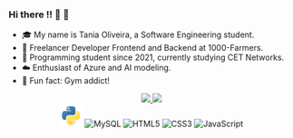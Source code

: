 ### Hi there ‼️  👋 🥰

- 🎓 My name is Tania Oliveira, a Software Engineering student.
- 💼 Freelancer Developer Frontend and Backend at 1000-Farmers.
- 🌱 Programming student since 2021, currently studying CET Networks.
- ☁️ Enthusiast of Azure and AI modeling.
- 🤩 Fun fact: Gym addict!

<div align="center">
  <a href="https://github.com/TaniaElizaOliveira">
    <img height="150em" src="https://github-readme-stats.vercel.app/api?username=TaniaElizaOliveira&show_icons=true&theme=gruvbox&include_all_commits=true&count_private=true"/>
    <img height="150em" src="https://github-readme-stats.vercel.app/api/top-langs/?username=TaniaElizaOliveira&layout=compact&langs_count=7&theme=gruvbox"/>
  </a>
</div>


<div align="center">
  <img alt="Python" height="40" width="40" src="https://raw.githubusercontent.com/devicons/devicon/master/icons/python/python-original.svg"/>
  <img alt="MySQL" height="40" width="40" src="https://cdn.jsdelivr.net/gh/devicons/devicon/icons/mysql/mysql-original.svg"/>
  <img alt="HTML5" height="40" width="40" src="https://cdn.jsdelivr.net/gh/devicons/devicon/icons/html5/html5-original.svg"/>
  <img alt="CSS3" height="40" width="40" src="https://cdn.jsdelivr.net/gh/devicons/devicon/icons/css3/css3-original.svg"/>
  <img alt="JavaScript" height="40" width="40" src="https://cdn.jsdelivr.net/gh/devicons/devicon/icons/javascript/javascript-original.svg"/>
</div>

